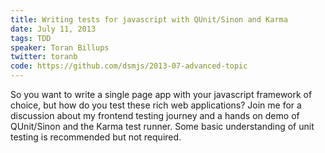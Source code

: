 ```yaml
---
title: Writing tests for javascript with QUnit/Sinon and Karma
date: July 11, 2013
tags: TDD
speaker: Toran Billups
twitter: toranb
code: https://github.com/dsmjs/2013-07-advanced-topic
---
```




So you want to write a single page app with your javascript framework of choice, but how do you test these rich web applications? Join me for a discussion about my frontend testing journey and a hands on demo of QUnit/Sinon and the Karma test runner. Some basic understanding of unit testing is recommended but not required.


